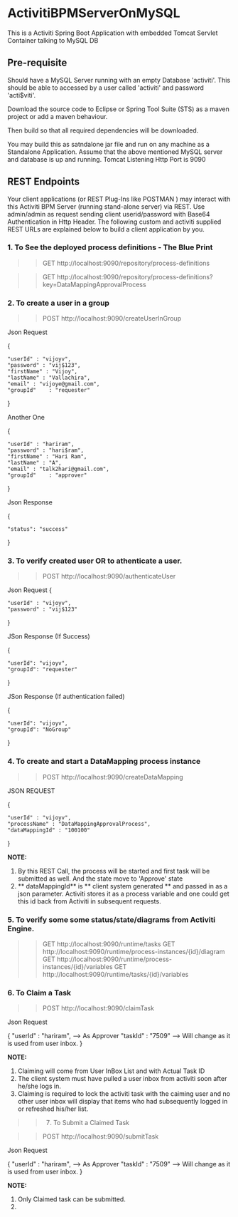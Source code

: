 # ActivitiBPMServerOnMySQL

This is a Activiti Spring Boot Application with embedded Tomcat Servlet Container talking to MySQL DB

## Pre-requisite

Should have a MySQL Server running with an empty Database 'activiti'. This should be able to accessed by a user called 'activiti' and password 'acti$viti'.

Download the source code to Eclipse or Spring Tool Suite (STS) as a maven project or add a maven behaviour. 

Then build so that all required dependencies will be downloaded.

You may build this as satndalone jar file and run on any machine as a Standalone Application. Assume that the above mentioned MySQL server and database is up and running. Tomcat Listening Http Port is 9090

## REST Endpoints

Your client applications (or REST Plug-Ins like POSTMAN ) may interact with this Activiti BPM Server (running stand-alone server) via REST. Use admin/admin as request sending client userid/password with Base64 Authentication in Http Header. 
The following custom and activiti supplied REST URLs are explained below to build a client application by you. 


### 1. To See the deployed process definitions - The Blue Print


>> GET http://localhost:9090/repository/process-definitions

>> GET http://localhost:9090/repository/process-definitions?key=DataMappingApprovalProcess


### 2. To create a user in a group 

>> POST http://localhost:9090/createUserInGroup

Json Request

{

    "userId" : "vijoyv", 
    "password" : "vij$123", 
    "firstName" : "Vijoy", 
    "lastName" : "Vallachira",
    "email" : "vijoye@gmail.com", 
    "groupId"    : "requester"
    
}


Another One

{

    "userId" : "hariram", 
    "password" : "hari$ram", 
    "firstName" : "Hari Ram", 
    "lastName" : "A",
    "email" : "talk2hari@gmail.com", 
    "groupId"    : "approver"

}

Json Response

{

    "status": "success"
}

### 3. To verify created user OR to athenticate a user.

>> POST http://localhost:9090/authenticateUser

Json Request
{

    "userId" : "vijoyv", 
    "password" : "vij$123"
    
}

JSon Response (If Success)

{

    "userId": "vijoyv",
    "groupId": "requester"
  
}

JSon Response (If authentication failed)

{ 

    "userId": "vijoyv",
    "groupId": "NoGroup"
    
}

### 4.  To create and start a DataMapping process instance

>> POST http://localhost:9090/createDataMapping

JSON REQUEST

{

    "userId" : "vijoyv", 
    "processName" : "DataMappingApprovalProcess", 
    "dataMappingId" : "100100"
    
}

**NOTE:**
1. By this REST Call, the process will be started and first task will be submitted as well. And the state move to 'Approve' state
2. ** dataMappingId** is ** client system generated ** and passed in as a json parameter. Activiti stores it as a process variable and one could get this id back from Activiti in subsequent requests.

### 5. To verify some some status/state/diagrams from Activiti Engine.

>> GET http://localhost:9090/runtime/tasks
>> GET http://localhost:9090/runtime/process-instances/{id}/diagram
>> GET http://localhost:9090/runtime/process-instances/{id}/variables
>> GET http://localhost:9090/runtime/tasks/{id}/variables


### 6. To Claim a Task 

>> POST http://localhost:9090/claimTask

Json Request

{
    "userId" : "hariram",   --> As Approver
    "taskId" : "7509"       --> Will change as it is used from user inbox.
}

**NOTE:**
1. Claiming will come from User InBox List and with Actual Task ID
2. The client system must have pulled a user inbox from activiti soon after he/she logs in.
3. Claiming is required to lock the activiti task with the caiming user and no other user inbox will display that items who had subsequently logged in or refreshed his/her list.

>> 7. To Submit a Claimed Task

>> POST http://localhost:9090/submitTask

Json Request

{
    "userId" : "hariram",   --> As Approver
    "taskId" : "7509"       --> Will change as it is used from user inbox.
}

**NOTE:**
1. Only Claimed task can be submitted.
2. 

